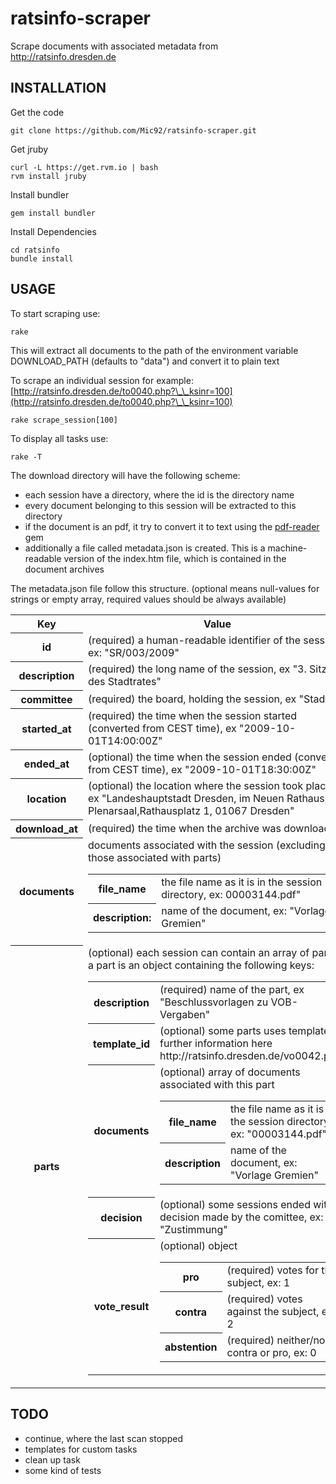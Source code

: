 ratsinfo-scraper
================

Scrape documents with associated metadata from http://ratsinfo.dresden.de

INSTALLATION
------------

Get the code

    git clone https://github.com/Mic92/ratsinfo-scraper.git

Get jruby

    curl -L https://get.rvm.io | bash
    rvm install jruby

Install bundler

    gem install bundler

Install Dependencies

    cd ratsinfo
    bundle install

USAGE
-----

To start scraping use:

    rake

This will extract all documents to the path of the environment variable DOWNLOAD_PATH (defaults to "data") and convert it to plain text

To scrape an individual session for example: [http://ratsinfo.dresden.de/to0040.php?\_\_ksinr=100](http://ratsinfo.dresden.de/to0040.php?\_\_ksinr=100)

    rake scrape_session[100]

To display all tasks use:

    rake -T

The download directory will have the following scheme:

- each session have a directory, where the id is the directory name
- every document belonging to this session will be extracted to this directory
- if the document is an pdf, it try to convert it to text using the
  [pdf-reader](https://github.com/yob/pdf-reader) gem
- additionally a file called metadata.json is created. This is a machine-readable
  version of the index.htm file, which is contained in the document archives

The metadata.json file follow this structure. (optional means null-values
for strings or empty array, required values should be always available)

<table>
<tr>
  <th>Key</th> <th>Value</th>
</tr>
<tr>
  <th>id</th>
  <td>(required) a human-readable identifier of the session, ex: "SR/003/2009"</td>
</tr>
<tr>
  <th>description</th>
  <td>(required) the long name of the session, ex "3. Sitzung des Stadtrates"</td>
</tr>
<tr>
  <th>committee</th>
  <td>(required) the board, holding the session, ex "Stadtrat"</td>
</tr>
<tr>
  <th>started_at</th>
  <td>(required) the time when the session started (converted from CEST time), ex "2009-10-01T14:00:00Z"</td>
</tr>
<tr>
  <th>ended_at</th>
  <td>(optional) the time when the session ended (converted from CEST time), ex "2009-10-01T18:30:00Z"</td>
</tr>
<tr>
  <th>location</th>
  <td>(optional) the location where the session took place,
      ex "Landeshauptstadt Dresden,  im Neuen Rathaus, Plenarsaal,Rathausplatz 1, 01067 Dresden"</td>
</tr>
<tr>
  <th>download_at</th>
  <td>(required) the time when the archive was downloaded</td>
</tr>
<tr>
  <th>documents</th>
  <td>documents associated with the session (excluding those associated
    with parts)
    <table>
       <tr>
         <th>file_name</th>
         <td>the file name as it is in the session directory, ex: 00003144.pdf"</td>
       </tr>
       <tr>
         <th>description:</th>
         <td>name of the document, ex: "Vorlage Gremien"</td>
       </tr>
    </table>
  </td>
</tr>
<tr>
<th>parts</th>
<td>(optional) each session can contain an array of parts.
    a part is an object containing the following keys:
  <table>
  <tr>
    <th>description</th>
    <td>(required) name of the part, ex "Beschlussvorlagen zu VOB-Vergaben"</td>
  </tr>
  <tr>
    <th>template_id</th>
    <td>(optional) some parts uses templates, further information here http://ratsinfo.dresden.de/vo0042.php</td>
  </tr>
  <tr>
    <th>documents</th>
    <td>
    (optional) array of documents associated with this part
      <table>
        <tr>
          <th>file_name</th>
          <td>the file name as it is in the session directory, ex: "00003144.pdf"</td>
        </tr>
        <tr>
          <th>description</th>
          <td>name of the document, ex: "Vorlage Gremien"</td>
        </tr>
      </table>
    </td>
  </tr>
  <tr>
    <th>decision</th>
    <td>(optional) some sessions ended with a decision made by the comittee, ex: "Zustimmung"</td>
  </tr>
  <tr>
    <th>vote_result</th>
    <td>(optional) object
      <table>
        <tr>
          <th>pro</th>
          <td>(required) votes for the subject, ex: 1</td>
        </tr>
        <tr>
          <th>contra</th>
          <td>(required) votes against the subject, ex: 2</td>
        </tr>
        <tr>
          <th>abstention</th>
          <td>(required) neither/nor contra or pro, ex: 0</td>
       </tr>
      </table>
    </td>
  </tr>
  </table>
</td>
</tr>
</table>

TODO
----

- continue, where the last scan stopped
- templates for custom tasks
- clean up task
- some kind of tests
